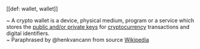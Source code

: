 [[def: wallet, wallet]]

~ A crypto wallet is a device, physical medium, program or a service which stores the [public and/or private keys](https://en.wikipedia.org/wiki/Public-key_cryptography) for [cryptocurrency](https://en.wikipedia.org/wiki/Cryptocurrency) transactions and digital identifiers.  
~ Paraphrased by @henkvancann from source [Wikipedia](https://en.wikipedia.org/wiki/Cryptocurrency_wallet)
